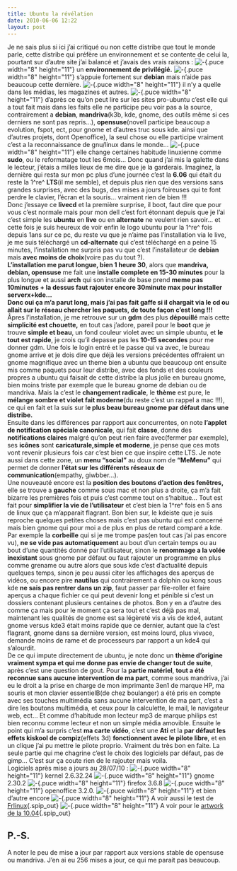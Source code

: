 ```yaml
---
title: Ubuntu la révélation
date: 2010-06-06 12:22
layout: post
---
```


<div class="main">

<div class="texte surlignable">

Je ne sais plus si ici j’ai critiqué ou non cette distribe que tout le
monde parle, cette distribe qui préfère un environnement et se contente
de celui la, pourtant sur d’autre site j’ai balancé et j’avais des vrais
raisons :
![-](http://passiongnulinux.tuxfamily.org/spip/local/cache-vignettes/L8xH11/puce-32883.gif?1464929828){.puce
width="8" height="11"} un **environnement de privilégié.**
![-](http://passiongnulinux.tuxfamily.org/spip/local/cache-vignettes/L8xH11/puce-32883.gif?1464929828){.puce
width="8" height="11"} s’appuie fortement sur **debian** mais n’aide pas
beaucoup cette dernière.
![-](http://passiongnulinux.tuxfamily.org/spip/local/cache-vignettes/L8xH11/puce-32883.gif?1464929828){.puce
width="8" height="11"} il n’y a quelle dans les médias, les magazines et
autres.
![-](http://passiongnulinux.tuxfamily.org/spip/local/cache-vignettes/L8xH11/puce-32883.gif?1464929828){.puce
width="8" height="11"} d’après ce qu’on peut lire sur les sites
pro-ubuntu c’est elle qui a tout fait mais dans les faits elle ne
participe peu voir pas a la source, contrairement a **debian**,
**mandriva**(k3b, kde, gnome, des outils même si ces derniers ne sont
pas repris...), **opensuse**(novell participe beaucoup a evolution,
fspot, ect, pour gnome et d’autres truc sous kde. ainsi que d’autres
projets, dont Openoffice), la seul chose ou elle participe vraiment
c’est a la reconnaissance de gnu/linux dans le monde...
![-](http://passiongnulinux.tuxfamily.org/spip/local/cache-vignettes/L8xH11/puce-32883.gif?1464929828){.puce
width="8" height="11"} elle change certaines habitude linuxienne comme
**sudo**, ou le reformatage tout les 6mois... Donc quand j’ai mis la
galette dans le lecteur, j’étais a milles lieux de me dire que je la
garderais. Imaginez, la dernière qui resta sur mon pc plus d’une journée
c’est la **6.06** qui était du reste la 1^re^ **LTS**(il me semble), et
depuis plus rien que des versions sans grandes surprises, avec des bugs,
des mises a jours foireuses qui te font perdre le clavier, l’écran et la
souris... vraiment rien de bien !!!  
Donc j’essaye ce **livecd** et la première surprise, il boot, faut dire
que pour vous c’est normale mais pour mon dell c’est fort étonnant
depuis que je l’ai c’est simple les **ubuntu** en **live** ou en
**alternate** ne veulent rien savoir... et cette fois je suis heureux de
voir enfin le logo ubuntu pour la 1^re^ fois depuis 1ans sur ce pc, du
reste vu que je n’aime pas l’installation via le live, je me suis
téléchargé un **cd-alternate** qui c’est téléchargé en a peine 15
minutes, l’installation me surpris pas vu que c’est l’installateur de
**debian** mais **avec moins de choix**(voire pas du tout ?).  
**L’installation me parut longue, bien 1 heure 30**, alors que
**mandriva, debian, opensuse** me fait une **installe complete en 15-30
minutes** pour la plus longue et aussi **arch** qui son installe de base
prend **meme pas 10minutes + la dessus faut rajouter encore 30minute max
pour installer serverx+kde...**  
**Donc oui ça m’a parut long, mais j’ai pas fait gaffe si il chargait
via le cd ou allait sur le réseau chercher les paquets, de toute façon
c’est long !!!** Âpres l’installation, je me retrouve sur un **gdm** des
plus **dépouillé** mais cette **simplicité est chouette,** en tout cas
j’adore, pareil pour le **boot** que je trouve **simple et beau**, un
fond couleur violet avec un simple ubuntu, et **le tout est rapide**, je
crois qu’il depasse pas les **10-15 secondes** pour me donner gdm. Une
fois le login entré et le passe qui va avec, le bureau gnome arrive et
je dois dire que déjà les versions précédentes offraient un gnome
magnifique avec un theme bien a ubuntu que beaucoup ont ensuite mis
comme paquets pour leur distribe, avec des fonds et des couleurs propres
a ubuntu qui faisait de cette distribe la plus jolie en bureau gnome,
bien moins triste par exemple que le bureau gnome de debian ou de
mandriva. Mais la c’est le **changement radicale**, le **thème** est
pure, le **mélange sombre et violet fait moderne**(du reste c’est un
rappel a mac !!!), ce qui en fait et la suis sur l**e plus beau bureau
gnome par défaut dans une distribe.**  
Ensuite dans les différences par rapport aux concurrentes, on note
**l’applet de notification spéciale canonicale**, qui fait **classe**,
donne des **notifications claires** malgré qu’on peut rien faire
avec(fermer par exemple), ses **icônes** sont **caricaturale,simple et
moderne**, je pense que ces mots vont revenir plusieurs fois car c’est
bien ce que inspire cette LTS. Je note aussi dans cette zone, un **menu
“social”** au doux nom de **“MeMenu”** qui permet de donner **l’état sur
les différents réseaux de communication**(empathy, giwbber...).  
Une nouveauté encore est la **position des boutons d’action des
fenêtres,** elle se trouve a **gauche** comme sous mac et non plus a
droite, ça m’a fait bizarre les premières fois et puis c’est comme tout
on s’habitue... Tout est fait pour **simplifier la vie de
l’utilisateur** et c’est bien la 1^re^ fois en 5 ans de linux que ça
m’apparait flagrant. Bon bien sur, le kdeiste que je suis reproche
quelques petites choses mais c’est pas ubuntu qui est concerné mais bien
gnome qui pour moi a de plus en plus de retard comparé a kde. Par
exemple la **corbeille** qui si je me trompe pas(en tout cas j’ai pas
encore vu), **ne se vide pas automatiquement** au bout d’un certain
temps ou au bout d’une quantités donné par l’utilisateur, sinon le
**renommage a la volée inexistant** sous gnome par défaut ou faut
rajouter un programme en plus comme grename ou autre alors que sous kde
c’est d’actualité depuis quelques temps, sinon je peu aussi citer les
affichages des aperçus de vidéos, ou encore pire **nautilus** qui
contrairement a dolphin ou konq sous kde **ne sais pas rentrer dans un
zip**, faut passer par file-roller et faire aperçus a chaque fichier ce
qui peut devenir long et pénible si c’est un dossiers contenant
plusieurs centaines de photos. Bon y en a d’autre des comme ça mais pour
le moment ça sera tout et c’est déjà pas mal, maintenant les qualités de
gnome est sa légèreté vis a vis de kde4, autant gnome versus kde3 était
moins rapide que ce dernier, autant que la c’est flagrant, gnome dans sa
dernière version, est moins lourd, plus vivace, demande moins de rame et
de processeurs par rapport a un kde4 qui s’alourdit.  
De ce qui impute directement de ubuntu, je note donc un **thème
d’origine vraiment sympa et qui me donne pas envie de changer tout de
suite**, après c’est une question de gout. Pour la **partie matériel**,
**tout a été reconnue sans aucune intervention de ma part**, comme sous
mandriva, j’ai eu le droit a la prise en charge de mon imprimante 3en1
de marque HP, ma souris et mon clavier essentielB(de chez boulanger) a
été pris en compte avec ses touches multimédia sans aucune intervention
de ma part, c’est a dire les boutons multimédia, et ceux pour la
calculette, le mail, le navigateur web, ect... Et comme d’habitude mon
lecteur mp3 de marque philips est bien reconnu comme lecteur et non un
simple média amovible. Ensuite le point qui m’a surpris c’est **ma carte
vidéo**, c’est une **Ati** et la **par défaut les effets kiskool de
compiz**(effets 3d) **fonctionnent avec le pilote libre**, et en un
clique j’ai pu mettre le pilote proprio. Vraiment du très bon en faite.
La seule partie qui me chagrine c’est le choix des logiciels par défaut,
pas de gimp... C’est sur ça coute rien de le rajouter mais voila.  
Logiciels après mise a jours au 28/07/10 :
![-](http://passiongnulinux.tuxfamily.org/spip/local/cache-vignettes/L8xH11/puce-32883.gif?1464929828){.puce
width="8" height="11"} kernel 2.6.32.24
![-](http://passiongnulinux.tuxfamily.org/spip/local/cache-vignettes/L8xH11/puce-32883.gif?1464929828){.puce
width="8" height="11"} gnome 2.30.2
![-](http://passiongnulinux.tuxfamily.org/spip/local/cache-vignettes/L8xH11/puce-32883.gif?1464929828){.puce
width="8" height="11"} firefox 3.6.8
![-](http://passiongnulinux.tuxfamily.org/spip/local/cache-vignettes/L8xH11/puce-32883.gif?1464929828){.puce
width="8" height="11"} openoffice 3.2.0.
![-](http://passiongnulinux.tuxfamily.org/spip/local/cache-vignettes/L8xH11/puce-32883.gif?1464929828){.puce
width="8" height="11"} et bien d’autre encore
![-](http://passiongnulinux.tuxfamily.org/spip/local/cache-vignettes/L8xH11/puce-32883.gif?1464929828){.puce
width="8" height="11"} A voir aussi le test de
[Frlinux](http://frlinux.net/?section=distributions){.spip_out}
![-](http://passiongnulinux.tuxfamily.org/spip/local/cache-vignettes/L8xH11/puce-32883.gif?1464929828){.puce
width="8" height="11"} A voir pour le [artwork de la
10.04](http://dev-sy.com/2010/03/14/the-new-artwork-of-ubuntu-10-04-lts/){.spip_out}

</div>

</div>

<footer>
<div class="ps surlignable">

P.-S.
-----

A noter le peu de mise a jour par rapport aux versions stable de
opensuse ou mandriva. J’en ai eu 256 mises a jour, ce qui me parait pas
beaucoup.

</div>

</footer>


